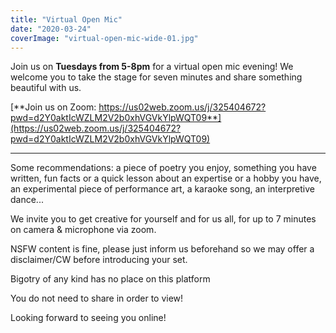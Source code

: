 ```yaml
---
title: "Virtual Open Mic"
date: "2020-03-24"
coverImage: "virtual-open-mic-wide-01.jpg"
---
```


Join us on **Tuesdays from 5-8pm** for a virtual open mic evening! We welcome you to take the stage for seven minutes and share something beautiful with us.

[**Join us on Zoom: https://us02web.zoom.us/j/325404672?pwd=d2Y0aktIcWZLM2V2b0xhVGVkYlpWQT09**](https://us02web.zoom.us/j/325404672?pwd=d2Y0aktIcWZLM2V2b0xhVGVkYlpWQT09)

* * *

Some recommendations: a piece of poetry you enjoy, something you have written, fun facts or a quick lesson about an expertise or a hobby you have, an experimental piece of performance art, a karaoke song, an interpretive dance...

We invite you to get creative for yourself and for us all, for up to 7 minutes on camera & microphone via zoom.

NSFW content is fine, please just inform us beforehand so we may offer a disclaimer/CW before introducing your set.

Bigotry of any kind has no place on this platform

You do not need to share in order to view!

Looking forward to seeing you online!
